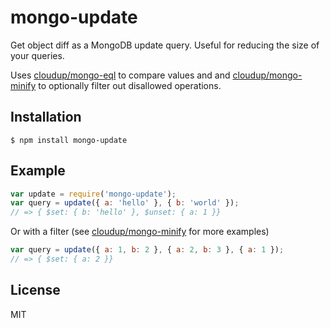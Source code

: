 
# mongo-update

Get object diff as a MongoDB update query. Useful for reducing the size of your queries.

Uses [cloudup/mongo-eql](https://github.com/cloudup/mongo-eql) to compare values and
and [cloudup/mongo-minify](https://github.com/cloudup/mongo-minify) to optionally filter
out disallowed operations.

## Installation

    $ npm install mongo-update

## Example

```js
var update = require('mongo-update');
var query = update({ a: 'hello' }, { b: 'world' });
// => { $set: { b: 'hello' }, $unset: { a: 1 }}
```

Or with a filter (see [cloudup/mongo-minify](https://github.com/cloudup/mongo-minify) for more examples)
```js
var query = update({ a: 1, b: 2 }, { a: 2, b: 3 }, { a: 1 });
// => { $set: { a: 2 }}
```

## License

  MIT
